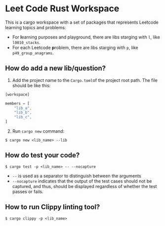 # Leet Code Rust Workspace

This is a cargo workspace with a set of packages that represents Leetcode learning topics and problems:

- For **l**earning purposes and playground, there are libs starging with `l`, like `l0010_stacks`.
- For each Leetcode **p**roblem, there are libs starging with `p`, like `p49_group_anagrams`.

## How do add a new lib/question?

1. Add the project name to the `Cargo.toml`of the project root path. The file should be like this:

```Rust
[workspace]

members = [
    "lib_a",
    "lib_b",
    "lib_c",
]

```

2. Run `cargo new` command:  

```console
$ cargo new <lib_name> --lib 
```

## How do test your code?

```console
$ cargo test -p <lib_name> -- --nocapture
```

- `--` is used as a separator to distinguish between the arguments 
- `--nocapture` indicates that the output of the test cases should not be captured, and thus, should be displayed regardless of whether the test passes or fails.

## How to run Clippy linting tool?

```console
$ cargo clippy -p <lib_name>
```


